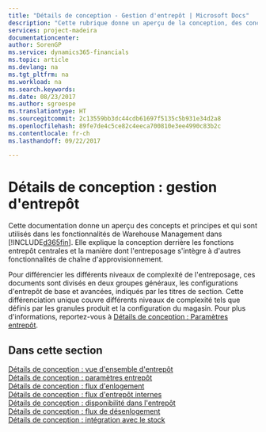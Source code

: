 ```yaml
---
title: "Détails de conception - Gestion d'entrepôt | Microsoft Docs"
description: "Cette rubrique donne un aperçu de la conception, des concepts et des principes associés aux fonctionnalités de gestion d'entrepôt dans [!INCLUDE[d365fin](includes/d365fin_md.md)]."
services: project-madeira
documentationcenter: 
author: SorenGP
ms.service: dynamics365-financials
ms.topic: article
ms.devlang: na
ms.tgt_pltfrm: na
ms.workload: na
ms.search.keywords: 
ms.date: 08/23/2017
ms.author: sgroespe
ms.translationtype: HT
ms.sourcegitcommit: 2c13559bb3dc44cdb61697f5135c5b931e34d2a8
ms.openlocfilehash: 89fe7de4c5ce82c4eeca700810e3ee4990c83b2c
ms.contentlocale: fr-ch
ms.lasthandoff: 09/22/2017

---
```

# <a name="design-details-warehouse-management"></a>Détails de conception : gestion d'entrepôt
Cette documentation donne un aperçu des concepts et principes et qui sont utilisés dans les fonctionnalités de Warehouse Management dans [!INCLUDE[d365fin](includes/d365fin_md.md)]. Elle explique la conception derrière les fonctions entrepôt centrales et la manière dont l'entreposage s'intègre à d'autres fonctionnalités de chaîne d'approvisionnement.  

Pour différencier les différents niveaux de complexité de l'entreposage, ces documents sont divisés en deux groupes généraux, les configurations d'entrepôt de base et avancées, indiqués par les titres de section. Cette différenciation unique couvre différents niveaux de complexité tels que définis par les granules produit et la configuration du magasin. Pour plus d'informations, reportez\-vous à [Détails de conception : Paramètres entrepôt](design-details-warehouse-setup.md).  

## <a name="in-this-section"></a>Dans cette section  
[Détails de conception : vue d'ensemble d'entrepôt](design-details-warehouse-overview.md)  
[Détails de conception : paramètres entrepôt](design-details-warehouse-setup.md)  
[Détails de conception : flux d'enlogement](design-details-inbound-warehouse-flow.md)  
[Détails de conception : flux d'entrepôt internes](design-details-internal-warehouse-flows.md)  
[Détails de conception : disponibilité dans l'entrepôt](design-details-availability-in-the-warehouse.md)  
[Détails de conception : flux de désenlogement](design-details-outbound-warehouse-flow.md)  
[Détails de conception : intégration avec le stock](design-details-integration-with-inventory.md)

